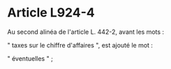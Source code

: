 # Article L924-4

Au second alinéa de l'article L. 442-2, avant les mots :

" taxes sur le chiffre d'affaires ", est ajouté le mot :

" éventuelles " ;
